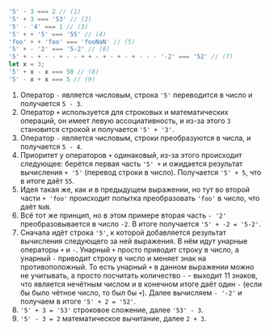 ```js no-beautify
'5' - 3 === 2 // (1)
'5' + 3 === '53' // (2)
'5' - '4' === 1 // (3)
'5' + + '5' === '55' // (4)
'foo' + + 'foo' === 'fooNaN' // (5)
'5' + - '2' === '5-2' // (6)
'5' + - + - - + - - + + - + - + - + - - - '-2' === '52' // (7)
let x = 3; 
'5' + x - x === 50 // (8)
'5' - x + x === 5 // (9)
```

1. Оператор `-` является числовым, строка `'5'` переводится в число и получается `5 - 3`.
2. Оператор `+` используется для строковых и математических операций, он имеет левую ассоциативность, и из-за этого `3` становится строкой и получается `'5' + '3'`.
3. Оператор `-` является числовым, строки преобразуются в числа, и получается `5 - 4`.
4. Приоритет у операторов `+` одинаковый, из-за этого происходит следующее: берётся первая часть `'5' +` и ожидается результат вычисления `+ '5'` (перевод строки в число). Получается `'5' + 5`, что в итоге даёт `55`.
5. Идея такая же, как и в предыдущем выражении, но тут во второй части `+ 'foo'` происходит попытка преобразовать `'foo'` в число, что даёт `NaN`.
6. Всё тот же принцип, но в этом примере вторая часть `- '2'` преобразовывается в число `-2`. В итоге получается `'5' + -2 = '5-2'`.
7. Сначала идёт строка `'5'`, к которой добавляется результат вычисления следующего за ней выражения. В нём идут унарные операторы `+` и `-`. Унарный `+` просто приводит строку в число, а унарный `-` приводит строку в число и меняет знак на противоположный. То есть унарный `+` в данном выражении можно не учитывать, а просто посчитать количество `-` - выходит 11 знаков, что является нечётным числом и в конечном итоге даёт один `-` (если бы было чётное число, то был бы `+`). Далее вычисляем `- '-2'` и получаем в итоге `'5' + 2 = '52'`.
8. `'5' + 3 = '53'` строковое сложение, далее `'53' - 3`.
9. `'5' - 3 = 2` математическое вычитание, далее `2 + 3`.
